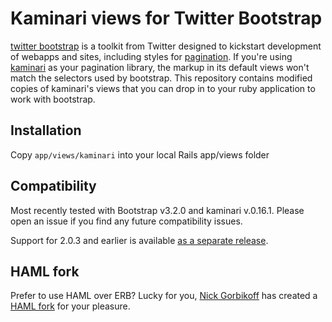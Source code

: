 # Kaminari views for Twitter Bootstrap

[twitter bootstrap](https://github.com/twitter/bootstrap) is a toolkit from Twitter designed to kickstart development of webapps and sites, including styles for [pagination](http://twitter.github.com/bootstrap/#navigation).  If you're using [kaminari](https://github.com/amatsuda/kaminari) as your pagination library, the markup in its default views won't match the selectors used by bootstrap.  This repository contains modified copies of kaminari's views that you can drop in to your ruby application to work with bootstrap.

## Installation

Copy `app/views/kaminari` into your local Rails app/views folder

## Compatibility

Most recently tested with Bootstrap v3.2.0 and kaminari v.0.16.1. Please open an issue if you find any future compatibility issues.

Support for 2.0.3 and earlier is available [as a separate release](https://github.com/gabetax/twitter-bootstrap-kaminari-views/releases/tag/2.0.3-and-below).

## HAML fork
Prefer to use HAML over ERB? Lucky for you, [Nick Gorbikoff](https://github.com/konung) has created a [HAML fork](https://github.com/konung/twitter-bootstrap-kaminari-views) for your pleasure.

